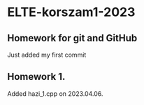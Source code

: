# ELTE-korszam1-2023
## Homework for git and GitHub

Just added my first commit


## Homework 1.

Added hazi_1.cpp on 2023.04.06.

